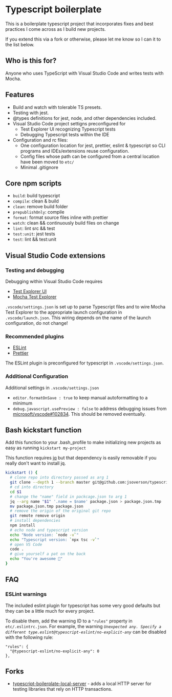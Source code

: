 # Typescript boilerplate

This is a boilerplate typescript project that incorporates fixes and best practices I come across as I build new projects.

If you extend this via a fork or otherwise, please let me know so I can it to the list below.

## Who is this for?

Anyone who uses TypeScript with Visual Studio Code and writes tests with Mocha.

## Features

- Build and watch with tolerable TS presets.
- Testing with jest.
- @types definitions for jest, node, and other dependencies included.
- Visual Studio Code project settigns preconfigured for
  - Test Explorer UI recognizing Typescript tests
  - Debugging Typescript tests within the IDE
- Configuration and rc files:
  - One configuration location for jest, prettier, eslint & typescript so CLI programs and IDEs/extensions reuse configuration.
  - Config files whose path can be configured from a central location have been moved to `etc/`
  - Minimal .gitignore

## Core npm scripts

- `build`: build typescript
- `compile`: clean & build
- `clean`: remove build folder
- `prepublishOnly`: compile
- `format`: format source files inline with prettier
- `watch`: clean && continuously build files on change
- `lint`: lint src && test
- `test:unit`: jest tests
- `test`: lint && test:unit

## Visual Studio Code extensions

### Testing and debugging

Debugging within Visual Studio Code requires

- [Test Explorer UI](https://marketplace.visualstudio.com/items?itemName=hbenl.vscode-test-explorer)
- [Mocha Test Explorer](https://marketplace.visualstudio.com/items?itemName=hbenl.vscode-mocha-test-adapter)

`.vscode/settings.json` is set up to parse Typescript files and to wire Mocha Test Explorer to the appropriate launch configuration in `.vscode/launch.json`. This wiring depends on the name of the launch configuration, do not change!

### Recommended plugins

- [ESLint](https://marketplace.visualstudio.com/items?itemName=dbaeumer.vscode-eslint)
- [Prettier](https://marketplace.visualstudio.com/items?itemName=esbenp.prettier-vscode)

The ESLint plugin is preconfigured for typescript in `.vscode/settings.json`.

### Additional Configuration

Additional settings in `.vscode/settings.json`

- `editor.formatOnSave : true` to keep manual autoformatting to a minimum
- `debug.javascript.usePreview : false` to address debugging issues from [microsoft/vscode#102834](https://github.com/microsoft/vscode/issues/102834). This should be removed eventually.

## Bash kickstart function

Add this function to your .bash_profile to make initializing new projects as easy as running `kickstart my-project`

This function requires [jq](https://stedolan.github.io/jq/) but that dependency is easily removable if you really don't want to install jq.

```bash
kickstart () {
  # clone repo into directory passed as arg 1
  git clone --depth 1 --branch master git@github.com:jsoverson/typescript-boilerplate.git $1
  # cd into directory
  cd $1
  # change the "name" field in packcage.json to arg 1
  jq --arg name "$1" '.name = $name' package.json > package.json.tmp
  mv package.json.tmp package.json
  # remove the origin of the original git repo
  git remote remove origin
  # install dependencies
  npm install
  # echo node and typescript version
  echo "Node version: `node -v`"
  echo "Typescript version: `npx tsc -v`"
  # open VS Code
  code .
  # give yourself a pat on the back
  echo "You're awesome 🤘"
}
```

## FAQ

### ESLint warnings

The included eslint plugin for typescript has some very good defaults but they can be a little much for every project.

To disable them, add the warning ID to a `"rules"` property in `etc/.eslintrc.json`. For example, the warning _`Unexpected any. Specify a different type.eslint@typescript-eslint/no-explicit-any`_ can be disabled with the following rule:

```
"rules": {
  "@typescript-eslint/no-explicit-any": 0
},
```

## Forks

- [typescript-boilerplate-local-server](https://github.com/jsoverson/typescript-boilerplate-local-server) - adds a local HTTP server for testing libraries that rely on HTTP transactions.
